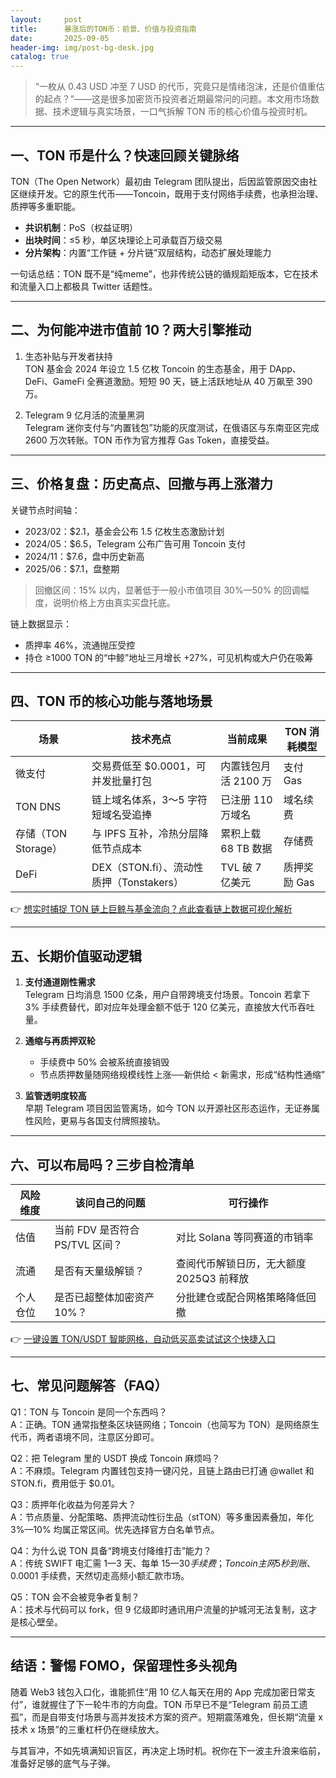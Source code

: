 ```yaml
---
layout:     post
title:      暴涨后的TON币：前景、价值与投资指南
date:       2025-09-05
header-img: img/post-bg-desk.jpg
catalog: true
---
```


> “一枚从 0.43 USD 冲至 7 USD 的代币，究竟只是情绪泡沫，还是价值重估的起点？”——这是很多加密货币投资者近期最常问的问题。本文用市场数据、技术逻辑与真实场景，一口气拆解 TON 币的核心价值与投资时机。

---

## 一、TON 币是什么？快速回顾关键脉络
TON（The Open Network）最初由 Telegram 团队提出，后因监管原因交由社区继续开发。它的原生代币——Toncoin，既用于支付网络手续费，也承担治理、质押等多重职能。

- **共识机制**：PoS（权益证明）  
- **出块时间**：≤5 秒，单区块理论上可承载百万级交易  
- **分片架构**：内置“工作链 + 分片链”双层结构，动态扩展处理能力  

一句话总结：TON 既不是“纯meme”，也非传统公链的循规蹈矩版本，它在技术和流量入口上都极具 Twitter 话题性。

---

## 二、为何能冲进市值前 10？两大引擎推动

1. 生态补贴与开发者扶持  
   TON 基金会 2024 年设立 1.5 亿枚 Toncoin 的生态基金，用于 DApp、DeFi、GameFi 全赛道激励。短短 90 天，链上活跃地址从 40 万飙至 390 万。

2. Telegram 9 亿月活的流量黑洞  
   Telegram 迷你支付与“内置钱包”功能的灰度测试，在俄语区与东南亚区完成 2600 万次转账。TON 币作为官方推荐 Gas Token，直接受益。

---

## 三、价格复盘：历史高点、回撤与再上涨潜力
关键节点时间轴：

- 2023/02：$2.1，基金会公布 1.5 亿枚生态激励计划  
- 2024/05：$6.5，Telegram 公布广告可用 Toncoin 支付  
- 2024/11：$7.6，盘中历史新高  
- 2025/06：$7.1，盘整期

> 回撤区间：15% 以内，显著低于一般小市值项目 30%—50% 的回调幅度，说明价格上方由真实买盘托底。

链上数据显示：  
- 质押率 46%，流通抛压受控  
- 持仓 ≥1000 TON 的“中鲸”地址三月增长 +27%，可见机构或大户仍在吸筹  

---

## 四、TON 币的核心功能与落地场景

| 场景           | 技术亮点                                   | 当前成果                 | TON 消耗模型   |
|----------------|--------------------------------------------|--------------------------|----------------|
| 微支付         | 交易费低至 $0.0001，可并发批量打包         | 内置钱包月活 2100 万     | 支付 Gas       |
| TON DNS        | 链上域名体系，3～5 字符短域名受追捧        | 已注册 110 万域名        | 域名续费       |
| 存储（TON Storage）| 与 IPFS 互补，冷热分层降低节点成本           | 累积上载 68 TB 数据      | 存储费         |
| DeFi           | DEX（STON.fi）、流动性质押（Tonstakers）    | TVL 破 7 亿美元          | 质押奖励 Gas   |

👉 [想实时捕捉 TON 链上巨鲸与基金流向？点此查看链上数据可视化解析](https://okxdog.com/)

---

## 五、长期价值驱动逻辑

1. **支付通道刚性需求**  
   Telegram 日均消息 1500 亿条，用户自带跨境支付场景。Toncoin 若拿下 3% 手续费替代，即对应年处理金额不低于 120 亿美元，直接放大代币吞吐量。

2. **通缩与再质押双轮**  
   - 手续费中 50% 会被系统直接销毁  
   - 节点质押数量随网络规模线性上涨──新供给 < 新需求，形成“结构性通缩”

3. **监管透明度较高**  
   早期 Telegram 项目因监管离场，如今 TON 以开源社区形态运作，无证券属性风险，更易与各国支付牌照接轨。

---

## 六、可以布局吗？三步自检清单

| 风险维度    | 该问自己的问题                     | 可行操作                    |
|-------------|-----------------------------------|-----------------------------|
| 估值        | 当前 FDV 是否符合 PS/TVL 区间？    | 对比 Solana 等同赛道的市销率 |
| 流通       | 是否有天量级解锁？                | 查阅代币解锁日历，无大额度 2025Q3 前释放 |
| 个人仓位   | 是否已超整体加密资产 10%？         | 分批建仓或配合网格策略降低回撤 |

👉 [一键设置 TON/USDT 智能网格，自动低买高卖试试这个快捷入口](https://okxdog.com/)

---

## 七、常见问题解答（FAQ）

Q1：TON 与 Toncoin 是同一个东西吗？  
A：正确。TON 通常指整条区块链网络；Toncoin（也简写为 TON）是网络原生代币，两者语境不同，注意区分即可。

Q2：把 Telegram 里的 USDT 换成 Toncoin 麻烦吗？  
A：不麻烦。Telegram 内置钱包支持一键闪兑，且链上路由已打通 @wallet 和 STON.fi，费用低于 $0.01。

Q3：质押年化收益为何差异大？  
A：节点质量、分配策略、质押流动性衍生品（stTON）等多重因素叠加，年化 3%—10% 均属正常区间。优先选择官方白名单节点。

Q4：为什么说 TON 具备“跨境支付降维打击”能力？  
A：传统 SWIFT 电汇需 1—3 天、每单 $15—30 手续费；Toncoin 主网 5 秒到账、$0.0001 手续费，天然切走高频小额汇款市场。

Q5：TON 会不会被竞争者复制？  
A：技术与代码可以 fork，但 9 亿级即时通讯用户流量的护城河无法复制，这才是核心壁垒。

---

## 结语：警惕 FOMO，保留理性多头视角

随着 Web3 钱包入口化，谁能抓住“用 10 亿人每天在用的 App 完成加密日常支付”，谁就握住了下一轮牛市的方向盘。TON 币早已不是“Telegram 前员工遗孤”，而是自带支付场景与高并发技术方案的资产。短期震荡难免，但长期“流量 x 技术 x 场景”的三重杠杆仍在继续放大。

与其盲冲，不如先填满知识盲区，再决定上场时机。祝你在下一波主升浪来临前，准备好足够的底气与子弹。